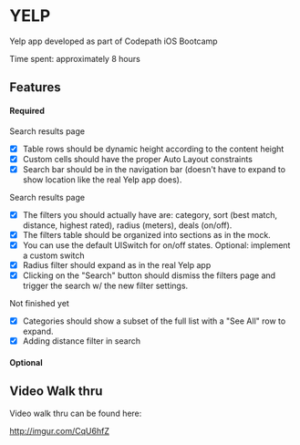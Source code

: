 YELP
======
Yelp app developed as part of Codepath iOS Bootcamp

Time spent: approximately 8 hours

Features
---------
#### Required
Search results page
- [x] Table rows should be dynamic height according to the content height
- [x] Custom cells should have the proper Auto Layout constraints
- [x] Search bar should be in the navigation bar (doesn't have to expand to show location like the real Yelp app does).

Search results page
- [x] The filters you should actually have are: category, sort (best match, distance, highest rated), radius (meters), deals (on/off).
- [x] The filters table should be organized into sections as in the mock.
- [x] You can use the default UISwitch for on/off states. Optional: implement a custom switch
- [x] Radius filter should expand as in the real Yelp app
- [x] Clicking on the "Search" button should dismiss the filters page and trigger the search w/ the new filter settings.

Not finished yet
- [x] Categories should show a subset of the full list with a "See All" row to expand.
- [x] Adding distance filter in search

#### Optional

Video Walk thru
---------------
Video walk thru can be found here:

http://imgur.com/CqU6hfZ



